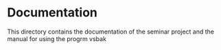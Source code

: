 # Documentation

This directory contains the documentation of the seminar project and the manual for using the progrm vsbak
